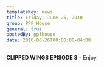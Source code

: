 ```yaml
---
templateKey: news
title: Friday, June 25, 2010
group: PPF House
general: true
postedBy: ppfhouse
date: 2010-06-26T00:00:00-04:00
---
```

**CLIPPED WINGS EPISODE 3** - Enjoy.

 <object height="232" width="290"> <param name="movie" value="http://www.youtube.com/v/tS3MI5SV_zA"></param> <param name="allowFullScreen" value="true"></param> <param name="allowscriptaccess" value="always"></param> <embed allowfullscreen="true" allowscriptaccess="always" height="232" src="http://www.youtube.com/v/tS3MI5SV_zA" type="application/x-shockwave-flash" width="290"></embed> </object>